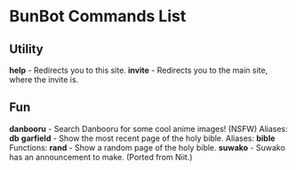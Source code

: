 # BunBot Commands List

## Utility
**help** - Redirects you to this site.
**invite** - Redirects you to the main site, where the invite is.

## Fun
**danbooru** - Search Danbooru for some cool anime images! (NSFW)
    Aliases: **db**
**garfield** - Show the most recent page of the holy bible.
    Aliases: **bible**
    Functions:
        **rand** - Show a random page of the holy bible.
**suwako** - Suwako has an announcement to make. (Ported from Niit.)
